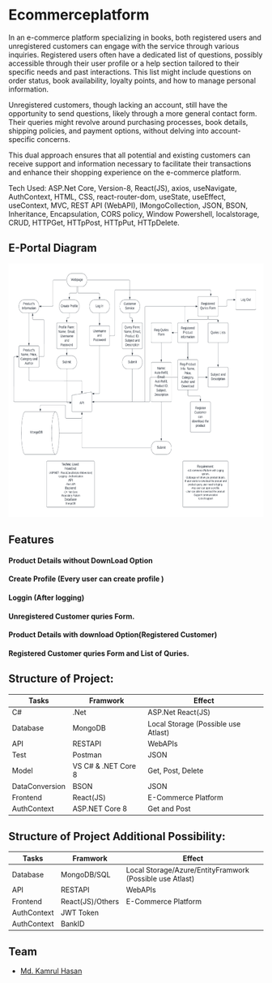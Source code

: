 # Ecommerceplatform

In an e-commerce platform specializing in books, both registered users and unregistered customers can engage with the service through various inquiries. Registered users often have a dedicated list of questions, possibly accessible through their user profile or a help section tailored to their specific needs and past interactions. This list might include questions on order status, book availability, loyalty points, and how to manage personal information.

Unregistered customers, though lacking an account, still have the opportunity to send questions, likely through a more general contact form. Their queries might revolve around purchasing processes, book details, shipping policies, and payment options, without delving into account-specific concerns. 

This dual approach ensures that all potential and existing customers can receive support and information necessary to facilitate their transactions and enhance their shopping experience on the e-commerce platform.

Tech Used: ASP.Net Core, Version-8, React(JS), axios, useNavigate, AuthContext, HTML, CSS, react-router-dom, useState, useEffect, useContext, MVC, REST API (WebAPI), IMongoCollection, JSON, BSON, Inheritance, Encapsulation, CORS policy, Window Powershell, localstorage, CRUD, HTTPGet, HTTpPost, HTTpPut, HTTpDelete.

## E-Portal Diagram
<img src="https://github.com/chasmkhasan/ecommerceplatform/blob/67bb5c611808ac9af4ee4178150eba1ae114b815/WebPage%20Model.pdf " height="500">

## Features
#### Product Details without DownLoad Option
#### Create Profile (Every user can create profile )
#### Loggin (After logging)
#### Unregistered Customer quries Form.
#### Product Details with download Option(Registered Customer)
#### Registered Customer quries Form and List of Quries.

## Structure of Project:
|   Tasks     |   Framwork    |  Effect  |
|-----|--------|-------|
|C# |  .Net   | ASP.Net React(JS)
|Database | MongoDB | Local Storage (Possible use Atlast)
|API | RESTAPI | WebAPIs
|Test | Postman | JSON
|Model | VS C# & .NET Core 8   | Get, Post, Delete
|DataConversion |  BSON   |  JSON
|Frontend |  React(JS)   |  E-Commerce Platform
|AuthContext | ASP.NET Core 8  | Get and Post

## Structure of Project Additional Possibility:
|   Tasks     |   Framwork    |  Effect  |
|-----|--------|-------|
|Database | MongoDB/SQL | Local Storage/Azure/EntityFramwork (Possible use Atlast)
|API | RESTAPI | WebAPIs
|Frontend |  React(JS)/Others   |  E-Commerce Platform
|AuthContext | JWT Token  | 
|AuthContext | BankID  | 

## Team
- [Md. Kamrul Hasan](https://github.com/chasmkhasan)
